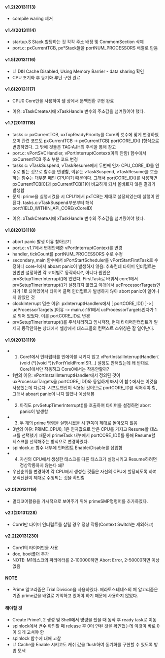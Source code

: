 #### v1.2(20131113) ####
- compile waring 제거

#### v1.4(20131114) ####
- startup.S Stack 할당하는 것 각각 주소 배정 및 CommomSection 삭제
- port.c: pxCurrentTCB, px*Stack들을 portNUM_PROCESSORS 배열로 만듬 

#### v1.5(20131116) ####
- L1 D&I Cache Disabled, Using Memory Barrier - data sharing 확인
- CPU 초기화 후 동기화 루틴 구현 완료

#### v1.6(20131117) ####
- CPU0 Core만을 사용하여 쉘 상에서 문맥전환 구현 완료
+ 이유: xTaskCreate시에 xTaskHandle 변수의 주소값을 넘겨줬어야 했다.

#### v1.7(20131118) ####
- tasks.c: pxCurrentTCB, uxTopReadyPriority를 Core의 갯수에 맞게 변경하였으며 관련 코드도 pxCurrentTCB -> pxCurrentTCB[ portCORE_ID() ]형식으로 변경하였다. 그 밖에 것들은 TAG:AJH의 주석을 통해 참고
- port.c: vPortSVCHandler, vPortInterruptContext(아직 안함) 함수에서 pxCurrentTCB 주소 부분 코드 변경
- tasks.c: vTaskSuspend, vTaskResume에서 두번째 인자 CPU_CORE_ID를 인수로 받는 것으로 함수를 변경함, 이유는 vTaskSuspend, vTaskResume를 호출하는 함수는 대부분 메인 CPU이기 때문이다. 그래서 portCORE_ID()를 사용하면 pxCurrentTCB[0]과 pxCurrentTCB[1]이 비교하게 되서 올바르지 않은 결과가 발생함
- 문제: prime을 실행시켰을 시 CPU1에서 pxTCB는 제대로 설정되었는데 실행이 안된다. tasks.c:vTaskSuspend부분부터 해석 portYIELD_WITHIN_API_CORE(xCoreID)
+ 이유: xTaskCreate시에 xTaskHandle 변수의 주소값을 넘겨줬어야 했다.

#### v1.8(20131118) ####
- abort panic 발생 이유 찾아보기
- port.c: v1.7에서 변경안해준 vPortInterruptContext를 변경
- handler, tickCount를 portNUM_PROCESSORS 수로 수정
- secondary_main 함수에서 xPortStartScheduler를 vPortStartFirstTask로 수정하니 core-1에서 aboart panic이 발생하지 않음: 추측컨데 타이머 인터럽트는 한번만 설정하면 각 코어별로 동작하나?, 아니다 원인은 prvSetupTimerInterrupt()에 있었다. FirstTask로 바꿔서 core1에서 prvSetupTimerInterrupt()가 설정되지 않았고 아래에서 ucProcessorTargets인자가 1로 되어있어서 타이머 클럭 인터럽트가 발생하지 않아 abort panic이 일어나지 않았던 것
- clockInterrupt 멈춘 이유: pxInterruptHandlers에서 [ portCORE_ID() ]->[ ucProcessorTargets ]이유 -> main.c:151에서 ucProcessorTargets인자가 1로 되어 있었다. 이를 portCORE_ID로 변경
- prvSetupTimerInterrupt()를 주석처리하고 임시저장, 현재 타이머인터럽트가 일제히 동작안하는 상태에서 쉘상에서 태스크들의 컨택스트 스위칭은 잘 일어난다.

#### v1.9(20131119) ####
- 1. Core1에서 인터럽터를 인에이블 시키지 않고 vPortInstallInterruptHandler( (void (*)(void *))vPortYieldFromISR...) 설정도 안해줬는데 왜 반대로 Core1에서만 작동하고 Core0에서는 작동안할까?
- 1번의 이유: vPortInstallInterruptHandler에서 정의된 것이 uxProcessorTargets을 portCORE_ID()와 동일하게 봐서 이 함수에서는 이것을 사용했는데 다르다. 시프트연산이 적용된 것이므로 portCORE_ID를 적어줘야 함, 그래서 aboart panic이 나지 않았나 예상해봄
- 2. 아직도 prvSetupTimerInterrupt()를 호출하여 타이머를 설정하면 abort panic이 발생함
- 3. 두 개의 prime 명령을 실행시켰을 시 한쪽이 제대로 돌아오지 않음
- 3번의 이유: PRIME_CPU0, 1은 인자값으로 받은 CPU를 가지고 Resume할 테스크를 선택했기 때문에 primeTask 내부에서 portCORE_ID()를 통해 Resume할 테스크를 선택해주는 방식으로 변경하였다.
- spinlock.c: 함수 내부에 인터럽트 Enable/Disable를 삽입함
- 4. 자신의 CPU에서 생성한 태스크를 다른 태스크가 실행시키고 Resume하려면 정상작동하지 않는다 왜?
- 우선순위를 변경하여 각 CPU에서 생성한 것들은 자신의 CPU에 할당되도록 하여 문맥전환이 제대로 수행되는 것을 확인함

#### v2.0(20131119) ####
- 멀티코어활용을 가시적으로 보여주기 위해 primeSMP명령어를 추가하였다.

#### v2.1(20131228) ####
- Core1만 타이머 인터럽트를 살릴 경우 정상 작동(Context Switch는 제외하고)

#### v2.2(20131230) ####
- Core1의 타이머만을 사용
- doc, boot폴더 추가
- NOTE: M1테스크의 파라메터를 2-100000하면 Abort Error, 2-50000하면 이상없음

#### NOTE ####
- Prime 알고리즘은 Trial Division을 사용하였다. 에라토스테네스의 체 알고리즘은 기존 prime값을 배열로 기억하고 있어야 하기 때문에 사용하지 않았다.

#### 해야할 것 ####
- Create Prime1, 2 생성 및 Shell에서 명령을 줬을 때 동작 후 ready task로 이동
- spinlock에서 변수 확인할 때 release 후 0이 안된 것을 확인했는데 이것이 바로 0이 되게 고쳐야 함
- spinlock 함수에 대해 고찰
- L1 Cache를 Enable 시키고도 캐쉬 값을 flush하여 동기화를 구현할 수 있도록 방법 모색
